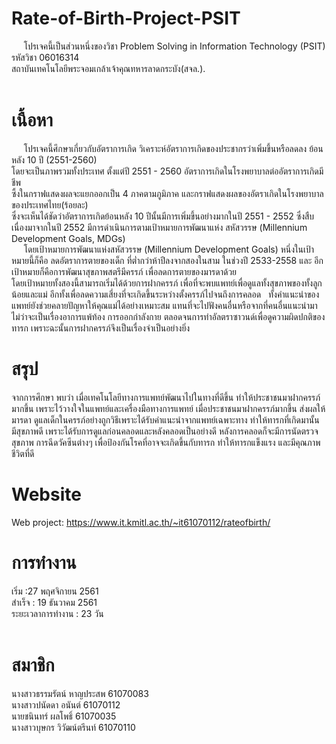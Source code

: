 # Rate-of-Birth-Project-PSIT
&nbsp;&nbsp;&nbsp;&nbsp;&nbsp;โปรเจคนี้เป็นส่วนหนึ่งของวิชา Problem Solving in Information Technology (PSIT) รหัสวิชา 06016314 <br/>สถาบันเทคโนโลยีพระจอมเกล้าเจ้าคุณทหารลาดกระบัง(สจล.).\
<br/>
# เนื้อหา
&nbsp;&nbsp;&nbsp;&nbsp;&nbsp;โปรเจคนี้ศึกษาเกี่ยวกับอัตราการเกิด วิเคราะห์อัตราการเกิดของประชากรว่าเพิ่มขึ้นหรือลดลง ย้อนหลัง 10 ปี (2551-2560)<br/>
โดยจะเป็นภาพรวมทั้งประเทศ ตั้งแต่ปี 2551 - 2560 อัตราการเกิดในโรงพยาบาลต่ออัตราการเกิดมีชีพ<br/>
ซึ้งในกราฟแสดงผลจะแยกออกเป็น 4 ภาคตามภูมิภาค และกราฟแสดงผลของอัตราเกิดในโรงพยาบาลของประเทศไทย(ร้อยละ)<br/>
ซึ่งจะเห็นได้ชัดว่าอัตราการเกิดย้อนหลัง 10 ปีนั้นมีการเพิ่มขึ้นอย่างมากในปี 2551 - 2552 ซึ่งสืบเนื่องมาจากในปี 2552 มีการดำเนินการตามเป้าหมายการพัฒนาแห่ง สหัสวรรษ (Millennium Development Goals, MDGs)<br/>
&nbsp;&nbsp;&nbsp;&nbsp;&nbsp;โดยเป้าหมายการพัฒนาแห่งสหัสวรรษ (Millennium Development Goals) 
หนึ่งในเป้าหมายนี้ก็คือ ลดอัตราการตายของเด็ก ที่ต่ำกว่าห้าปีลงจากสองในสาม ในช่วงปี 2533-2558 และ อีกเป้าหมายก็คือการพัฒนาสุขภาพสตรีมีครรภ์ เพื่อลดการตายของมารดาด้วย <br/>
โดยเป้าหมายทั้งสองนี้สามารถเริ่มได้ด้วยการฝากครรภ์ เพื่อที่จะพบแพทย์เพื่อดูแลทั้งสุขภาพของทั้งลูกน้อยและแม่ อีกทั้งเพื่อลดความเสี่ยงที่จะเกิดขึ้นระหว่างตั้งครรภ์ไปจนถึงการคลอด
&nbsp;&nbsp;ทั้งคำแนะนำของแพทย์ยังช่วยคลายปัญหาให้คุณแม่ได้อย่างเหมาะสม แทนที่จะไปฟังคนอื่นหรือจากที่คนอื่นแนะนำมา ไม่ว่าจะเป็นเรื่องอาการแพ้ท้อง การออกกำลังกาย ตลอดจนการทำอัลตราซาวนด์เพื่อดูความผิดปกติของทารก เพราะฉะนั้นการฝากครรภ์จึงเป็นเรื่องจำเป็นอย่างยิ่ง<br/>
# สรุป
จากการศึกษา พบว่า เมื่อเทคโนโลยีทางการแพทย์พัฒนาไปในทางที่ดีขึ้น ทำให้ประชาชนมาฝากครรภ์มากขึ้น เพราะไว้วางใจในแพทย์และเครื่องมือทางการแพทย์ เมื่อประชาชนมาฝากครรภ์มากขึ้น ส่งผลให้มารดา ดูแลเด็กในครรภ์อย่างถูกวิธีเพราะได้รับคำแนะนำจากแพทย์เฉพาะทาง ทำให้ทารกที่เกิดมานั้น มีสุขภาพดี เพราะได้รับการดูแลก่อนคลอดและหลังคลอดเป็นอย่างดี หลังการคลอดก็จะมีการนัดตรวจสุขภาพ การฉีดวัคซีนต่างๆ เพื่อป้องกันโรคที่อาจจะเกิดขึ้นกับทารก ทำให้ทารกแข็งแรง และมีคุณภาพชีวิตที่ดี
# Website
Web project: https://www.it.kmitl.ac.th/~it61070112/rateofbirth/
<br/>
# การทำงาน<br/>
เริ่ม :27 พฤศจิกายน 2561 <br/> 
สำเร็จ : 19 ธันวาคม 2561 <br/>
ระยะเวลาการทำงาน : 23 วัน <br/>
<br/>
# สมาชิก
นางสาวธรรมรัตน์ หาญประสพ 61070083<br/>
นางสาวปนัดดา อนันต์ 61070112<br/>
นายชนินทร์ ผลโพธิ์ 61070035<br/>
นางสาวบุษกร วิวัฒน์ตรีนท์ 61070110<br/>
